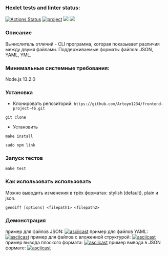 ### Hexlet tests and linter status:
[![Actions Status](https://github.com/Artoym1234/frontend-project-46/workflows/hexlet-check/badge.svg)](https://github.com/Artoym1234/frontend-project-46/actions)
[![project](https://github.com/Artoym1234/frontend-project-46/actions/workflows/project.yml/badge.svg)](https://github.com/Artoym1234/frontend-project-46/actions/workflows/project.yml)
<a href="https://codeclimate.com/github/Artoym1234/frontend-project-46/maintainability"><img src="https://api.codeclimate.com/v1/badges/879cd59e98497d8d745e/maintainability" /></a>
<a href="https://codeclimate.com/github/Artoym1234/frontend-project-46/test_coverage"><img src="https://api.codeclimate.com/v1/badges/879cd59e98497d8d745e/test_coverage" /></a>

### Описание
Вычислитель отличий - CLI программа, которая показывает различия между двумя файлами.
Поддерживаемые форматы файлов: JSON, YAML, YML.

### Минимальные системные требования:
Node.js 13.2.0

### Установка
* Клонировать репозиторий: `https://github.com/Artoym1234/frontend-project-46.git`
```
git clone
```
* Установить 
```
make install
```
```
sudo npm link
```

### Запуск тестов
```
make test
```
### Как использовать использовать
Можно выводить изменения в трёх форматах: stylish (default), plain и json.
```
gendiff [options] <filepath1> <filepath2>
```
### Демонстрация 
пример для файлов JSON:
[![asciicast](https://asciinema.org/a/sYOlHoelItsfHk314iXyqvD4I.svg)](https://asciinema.org/a/sYOlHoelItsfHk314iXyqvD4I)
пример для файлов YAML:
[![asciicast](https://asciinema.org/a/CpDvBOl2HLzt7qjOpkg5nAc67.svg)](https://asciinema.org/a/CpDvBOl2HLzt7qjOpkg5nAc67)
пример для файлов c вложенной структурой:
[![asciicast](https://asciinema.org/a/qe7Hr382C0SGsl1nXxZy4TbOg.svg)](https://asciinema.org/a/qe7Hr382C0SGsl1nXxZy4TbOg)
пример вывода плоского формата:
[![asciicast](https://asciinema.org/a/rBmM2RAiWiL71esVeDLem88U6.svg)](https://asciinema.org/a/rBmM2RAiWiL71esVeDLem88U6)
пример вывода в JSON формате:
[![asciicast](https://asciinema.org/a/7luVU9P2lkOcHA3fYBdLplPoN.svg)](https://asciinema.org/a/7luVU9P2lkOcHA3fYBdLplPoN)

